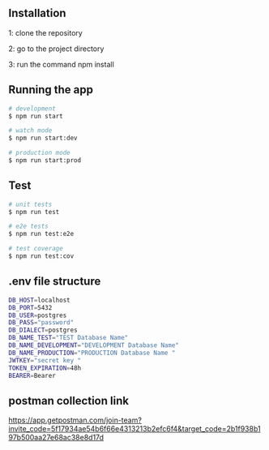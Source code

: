 ## Installation 

1: clone the repository

2: go to the project directory

3: run the command npm install


## Running the app

```bash
# development
$ npm run start

# watch mode
$ npm run start:dev

# production mode
$ npm run start:prod
```

## Test

```bash
# unit tests
$ npm run test

# e2e tests
$ npm run test:e2e

# test coverage
$ npm run test:cov
``` 
## .env file structure  

```bash
DB_HOST=localhost
DB_PORT=5432
DB_USER=postgres
DB_PASS="password"
DB_DIALECT=postgres
DB_NAME_TEST="TEST Database Name"
DB_NAME_DEVELOPMENT="DEVELOPMENT Database Name"
DB_NAME_PRODUCTION="PRODUCTION Database Name "
JWTKEY="secret key "
TOKEN_EXPIRATION=48h
BEARER=Bearer
```
## postman collection link
https://app.getpostman.com/join-team?invite_code=5f17934ae54b6f66e4313213b2efc6f4&target_code=2b1f938b197b500aa27e68ac38e8d17d

